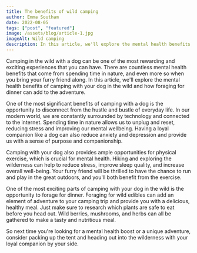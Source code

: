 ```yaml
---
title: The benefits of wild camping
author: Emma Southam
date: 2022-08-05
tags: ["post", "featured"]
image: /assets/blog/article-1.jpg
imageAlt: Wild camping
description: In this article, we'll explore the mental health benefits of camping with your dog in the wild and how foraging for dinner can add to the adventure.
---
```


Camping in the wild with a dog can be one of the most rewarding and exciting experiences that you can have. There are countless mental health benefits that come from spending time in nature, and even more so when you bring your furry friend along. In this article, we'll explore the mental health benefits of camping with your dog in the wild and how foraging for dinner can add to the adventure.

One of the most significant benefits of camping with a dog is the opportunity to disconnect from the hustle and bustle of everyday life. In our modern world, we are constantly surrounded by technology and connected to the internet. Spending time in nature allows us to unplug and reset, reducing stress and improving our mental wellbeing. Having a loyal companion like a dog can also reduce anxiety and depression and provide us with a sense of purpose and companionship.

Camping with your dog also provides ample opportunities for physical exercise, which is crucial for mental health. Hiking and exploring the wilderness can help to reduce stress, improve sleep quality, and increase overall well-being. Your furry friend will be thrilled to have the chance to run and play in the great outdoors, and you'll both benefit from the exercise.

One of the most exciting parts of camping with your dog in the wild is the opportunity to forage for dinner. Foraging for wild edibles can add an element of adventure to your camping trip and provide you with a delicious, healthy meal. Just make sure to research which plants are safe to eat before you head out. Wild berries, mushrooms, and herbs can all be gathered to make a tasty and nutritious meal.

So next time you're looking for a mental health boost or a unique adventure, consider packing up the tent and heading out into the wilderness with your loyal companion by your side.